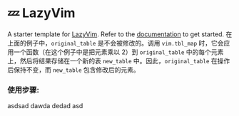 # 💤 LazyVim

A starter template for [LazyVim](https://github.com/LazyVim/LazyVim).
Refer to the [documentation](https://lazyvim.github.io/installation) to get started.
在上面的例子中，`original_table` 是不会被修改的。调用 `vim.tbl_map` 时，它会应用一个函数（在这个例子中是把元素乘以 2）到 `original_table` 中的每个元素上，然后将结果存储在一个新的表 `new_table` 中。因此，`original_table` 在操作后保持不变，而 `new_table` 包含修改后的元素。

### 使用步骤:
asdsad dawda dedad asd
